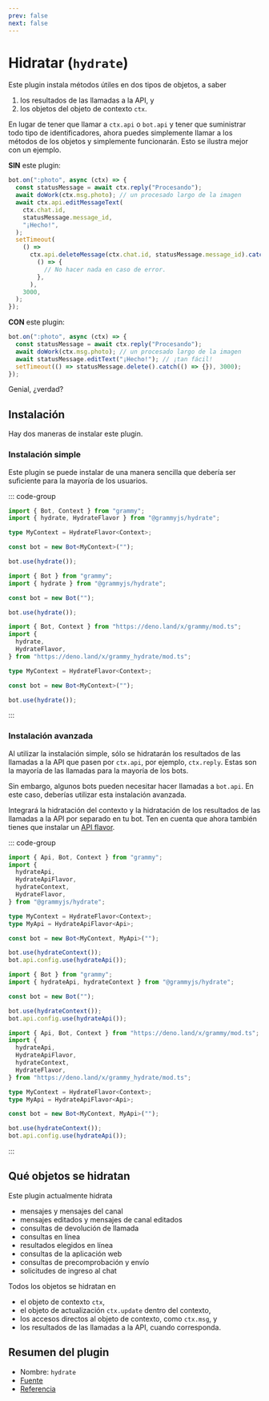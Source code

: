 ```yaml
---
prev: false
next: false
---
```


# Hidratar (`hydrate`)

Este plugin instala métodos útiles en dos tipos de objetos, a saber

1. los resultados de las llamadas a la API, y
2. los objetos del objeto de contexto `ctx`.

En lugar de tener que llamar a `ctx.api` o `bot.api` y tener que suministrar todo tipo de identificadores, ahora puedes simplemente llamar a los métodos de los objetos y simplemente funcionarán.
Esto se ilustra mejor con un ejemplo.

**SIN** este plugin:

```ts
bot.on(":photo", async (ctx) => {
  const statusMessage = await ctx.reply("Procesando");
  await doWork(ctx.msg.photo); // un procesado largo de la imagen
  await ctx.api.editMessageText(
    ctx.chat.id,
    statusMessage.message_id,
    "¡Hecho!",
  );
  setTimeout(
    () =>
      ctx.api.deleteMessage(ctx.chat.id, statusMessage.message_id).catch(
        () => {
          // No hacer nada en caso de error.
        },
      ),
    3000,
  );
});
```

**CON** este plugin:

```ts
bot.on(":photo", async (ctx) => {
  const statusMessage = await ctx.reply("Procesando");
  await doWork(ctx.msg.photo); // un procesado largo de la imagen
  await statusMessage.editText("¡Hecho!"); // ¡tan fácil!
  setTimeout(() => statusMessage.delete().catch(() => {}), 3000);
});
```

Genial, ¿verdad?

## Instalación

Hay dos maneras de instalar este plugin.

### Instalación simple

Este plugin se puede instalar de una manera sencilla que debería ser suficiente para la mayoría de los usuarios.

::: code-group

```ts [TypeScript]
import { Bot, Context } from "grammy";
import { hydrate, HydrateFlavor } from "@grammyjs/hydrate";

type MyContext = HydrateFlavor<Context>;

const bot = new Bot<MyContext>("");

bot.use(hydrate());
```

```js [JavaScript]
import { Bot } from "grammy";
import { hydrate } from "@grammyjs/hydrate";

const bot = new Bot("");

bot.use(hydrate());
```

```ts [Deno]
import { Bot, Context } from "https://deno.land/x/grammy/mod.ts";
import {
  hydrate,
  HydrateFlavor,
} from "https://deno.land/x/grammy_hydrate/mod.ts";

type MyContext = HydrateFlavor<Context>;

const bot = new Bot<MyContext>("");

bot.use(hydrate());
```

:::

### Instalación avanzada

Al utilizar la instalación simple, sólo se hidratarán los resultados de las llamadas a la API que pasen por `ctx.api`, por ejemplo, `ctx.reply`.
Estas son la mayoría de las llamadas para la mayoría de los bots.

Sin embargo, algunos bots pueden necesitar hacer llamadas a `bot.api`.
En este caso, deberías utilizar esta instalación avanzada.

Integrará la hidratación del contexto y la hidratación de los resultados de las llamadas a la API por separado en tu bot.
Ten en cuenta que ahora también tienes que instalar un [API flavor](../advanced/transformers#api-flavoring).

::: code-group

```ts [TypeScript]
import { Api, Bot, Context } from "grammy";
import {
  hydrateApi,
  HydrateApiFlavor,
  hydrateContext,
  HydrateFlavor,
} from "@grammyjs/hydrate";

type MyContext = HydrateFlavor<Context>;
type MyApi = HydrateApiFlavor<Api>;

const bot = new Bot<MyContext, MyApi>("");

bot.use(hydrateContext());
bot.api.config.use(hydrateApi());
```

```js [JavaScript]
import { Bot } from "grammy";
import { hydrateApi, hydrateContext } from "@grammyjs/hydrate";

const bot = new Bot("");

bot.use(hydrateContext());
bot.api.config.use(hydrateApi());
```

```ts [Deno]
import { Api, Bot, Context } from "https://deno.land/x/grammy/mod.ts";
import {
  hydrateApi,
  HydrateApiFlavor,
  hydrateContext,
  HydrateFlavor,
} from "https://deno.land/x/grammy_hydrate/mod.ts";

type MyContext = HydrateFlavor<Context>;
type MyApi = HydrateApiFlavor<Api>;

const bot = new Bot<MyContext, MyApi>("");

bot.use(hydrateContext());
bot.api.config.use(hydrateApi());
```

:::

## Qué objetos se hidratan

Este plugin actualmente hidrata

- mensajes y mensajes del canal
- mensajes editados y mensajes de canal editados
- consultas de devolución de llamada
- consultas en línea
- resultados elegidos en línea
- consultas de la aplicación web
- consultas de precomprobación y envío
- solicitudes de ingreso al chat

Todos los objetos se hidratan en

- el objeto de contexto `ctx`,
- el objeto de actualización `ctx.update` dentro del contexto,
- los accesos directos al objeto de contexto, como `ctx.msg`, y
- los resultados de las llamadas a la API, cuando corresponda.

## Resumen del plugin

- Nombre: `hydrate`
- [Fuente](https://github.com/grammyjs/hydrate)
- [Referencia](/ref/hydrate/)
